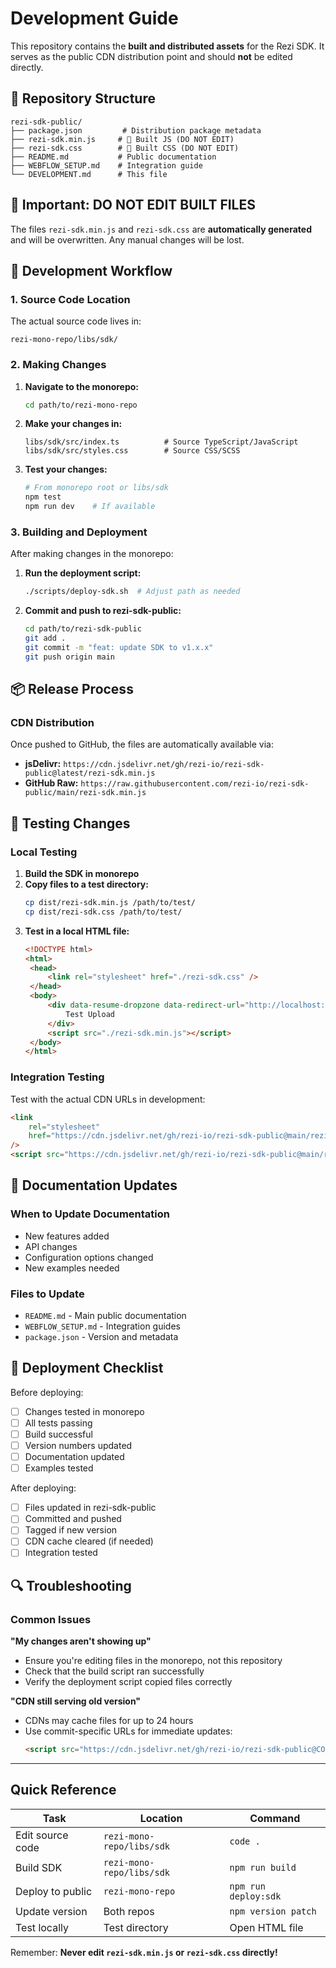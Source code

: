<!-- @format -->

# Development Guide

This repository contains the **built and distributed assets** for the Rezi SDK.
It serves as the public CDN distribution point and should **not** be edited directly.

## 📁 Repository Structure

```
rezi-sdk-public/
├── package.json         # Distribution package metadata
├── rezi-sdk.min.js     # 🚫 Built JS (DO NOT EDIT)
├── rezi-sdk.css        # 🚫 Built CSS (DO NOT EDIT)
├── README.md           # Public documentation
├── WEBFLOW_SETUP.md    # Integration guide
└── DEVELOPMENT.md      # This file
```

## 🚨 Important: DO NOT EDIT BUILT FILES

The files `rezi-sdk.min.js` and `rezi-sdk.css` are **automatically generated** and will be overwritten. Any manual changes will be lost.

## 🔄 Development Workflow

### 1. Source Code Location

The actual source code lives in:

```
rezi-mono-repo/libs/sdk/
```

### 2. Making Changes

1. **Navigate to the monorepo:**

   ```bash
   cd path/to/rezi-mono-repo
   ```

2. **Make your changes in:**

   ```
   libs/sdk/src/index.ts          # Source TypeScript/JavaScript
   libs/sdk/src/styles.css        # Source CSS/SCSS
   ```

3. **Test your changes:**
   ```bash
   # From monorepo root or libs/sdk
   npm test
   npm run dev    # If available
   ```

### 3. Building and Deployment

After making changes in the monorepo:

1. **Run the deployment script:**

   ```bash
   ./scripts/deploy-sdk.sh  # Adjust path as needed
   ```

2. **Commit and push to rezi-sdk-public:**
   ```bash
   cd path/to/rezi-sdk-public
   git add .
   git commit -m "feat: update SDK to v1.x.x"
   git push origin main
   ```

## 📦 Release Process

### CDN Distribution

Once pushed to GitHub, the files are automatically available via:

- **jsDelivr:** `https://cdn.jsdelivr.net/gh/rezi-io/rezi-sdk-public@latest/rezi-sdk.min.js`
- **GitHub Raw:** `https://raw.githubusercontent.com/rezi-io/rezi-sdk-public/main/rezi-sdk.min.js`

## 🧪 Testing Changes

### Local Testing

1. **Build the SDK in monorepo**
2. **Copy files to a test directory:**
   ```bash
   cp dist/rezi-sdk.min.js /path/to/test/
   cp dist/rezi-sdk.css /path/to/test/
   ```
3. **Test in a local HTML file:**
   ```html
   <!DOCTYPE html>
   <html>
   	<head>
   		<link rel="stylesheet" href="./rezi-sdk.css" />
   	</head>
   	<body>
   		<div data-resume-dropzone data-redirect-url="http://localhost:3000">
   			Test Upload
   		</div>
   		<script src="./rezi-sdk.min.js"></script>
   	</body>
   </html>
   ```

### Integration Testing

Test with the actual CDN URLs in development:

```html
<link
	rel="stylesheet"
	href="https://cdn.jsdelivr.net/gh/rezi-io/rezi-sdk-public@main/rezi-sdk.css"
/>
<script src="https://cdn.jsdelivr.net/gh/rezi-io/rezi-sdk-public@main/rezi-sdk.min.js"></script>
```

## 📝 Documentation Updates

### When to Update Documentation

- New features added
- API changes
- Configuration options changed
- New examples needed

### Files to Update

- `README.md` - Main public documentation
- `WEBFLOW_SETUP.md` - Integration guides
- `package.json` - Version and metadata

## 🚀 Deployment Checklist

Before deploying:

- [ ] Changes tested in monorepo
- [ ] All tests passing
- [ ] Build successful
- [ ] Version numbers updated
- [ ] Documentation updated
- [ ] Examples tested

After deploying:

- [ ] Files updated in rezi-sdk-public
- [ ] Committed and pushed
- [ ] Tagged if new version
- [ ] CDN cache cleared (if needed)
- [ ] Integration tested

## 🔍 Troubleshooting

### Common Issues

**"My changes aren't showing up"**

- Ensure you're editing files in the monorepo, not this repository
- Check that the build script ran successfully
- Verify the deployment script copied files correctly

**"CDN still serving old version"**

- CDNs may cache files for up to 24 hours
- Use commit-specific URLs for immediate updates:
  ```html
  <script src="https://cdn.jsdelivr.net/gh/rezi-io/rezi-sdk-public@COMMIT_HASH/rezi-sdk.min.js"></script>
  ```

---

## Quick Reference

| Task             | Location                  | Command              |
| ---------------- | ------------------------- | -------------------- |
| Edit source code | `rezi-mono-repo/libs/sdk` | `code .`             |
| Build SDK        | `rezi-mono-repo/libs/sdk` | `npm run build`      |
| Deploy to public | `rezi-mono-repo`          | `npm run deploy:sdk` |
| Update version   | Both repos                | `npm version patch`  |
| Test locally     | Test directory            | Open HTML file       |

Remember: **Never edit `rezi-sdk.min.js` or `rezi-sdk.css` directly!**
